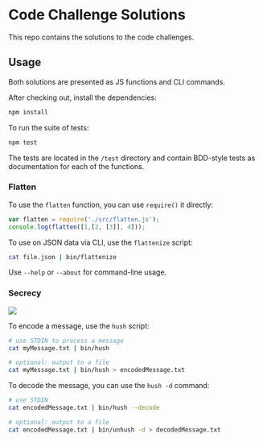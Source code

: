 # Code Challenge Solutions

This repo contains the solutions to the code challenges.

## Usage

Both solutions are presented as JS functions and CLI commands.

After checking out, install the dependencies:

```bash
npm install
```

To run the suite of tests:

```bash
npm test
```

The tests are located in the `/test` directory and contain BDD-style
tests as documentation for each of the functions.

### Flatten

To use the `flatten` function, you can use `require()` it directly:

```js
var flatten = require('./src/flatten.js');
console.log(flatten([1,[2, [3]], 4]));
```

To use on JSON data via CLI, use the `flattenize` script:

```bash
cat file.json | bin/flattenize
```

Use `--help` or `--about` for command-line usage.

### Secrecy

![](https://i.imgur.com/OZPQZww.gif)

To encode a message, use the `hush` script:

```bash
# use STDIN to process a message
cat myMessage.txt | bin/hush

# optional: output to a file
cat myMessage.txt | bin/hush > encodedMessage.txt
```

To decode the message, you can use the `hush -d` command:

```bash
# use STDIN
cat encodedMessage.txt | bin/hush --decode

# optional: output to a file
cat encodedMessage.txt | bin/unhush -d > decodedMessage.txt
```
